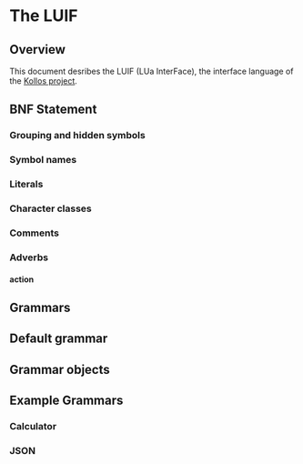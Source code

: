 ﻿# The LUIF

## Overview

This document desribes the LUIF (LUa InterFace), the interface language of the [Kollos project](https://github.com/jeffreykegler/kollos/).

## BNF Statement

### Grouping and hidden symbols

### Symbol names

### Literals

### Character classes

### Comments

### Adverbs

#### action

## Grammars

## Default grammar

## Grammar objects

## Example Grammars

### Calculator

### JSON


